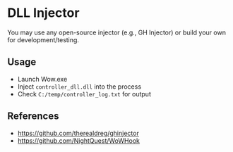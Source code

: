 # DLL Injector

You may use any open-source injector (e.g., GH Injector) or build your own for development/testing.

## Usage
- Launch Wow.exe
- Inject `controller_dll.dll` into the process
- Check `C:/temp/controller_log.txt` for output

## References
- https://github.com/therealdreg/ghinjector
- https://github.com/NightQuest/WoWHook
